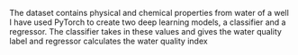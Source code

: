 The dataset contains physical and chemical properties from water of a well
I have used PyTorch to create two deep learning models, a classifier and a regressor. The classifier takes in these values and gives the water quality label and regressor calculates the water quality index
